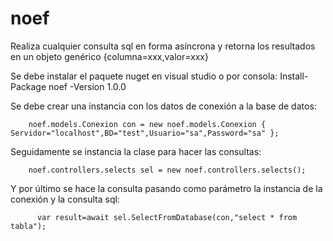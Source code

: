# noef
Realiza cualquier consulta sql en forma asíncrona y retorna los resultados en un objeto genérico {columna=xxx,valor=xxx}


Se debe instalar el paquete nuget en visual studio o por consola: Install-Package noef -Version 1.0.0

Se debe crear una instancia con los datos de conexión a la base de datos:
  
        noef.models.Conexion con = new noef.models.Conexion { Servidor="localhost",BD="test",Usuario="sa",Password="sa" };
   
   
 Seguidamente se instancia la clase para hacer las consultas:
 
        noef.controllers.selects sel = new noef.controllers.selects();
        
        
Y por último se hace la consulta pasando como parámetro la instancia de la conexión y la consulta sql:

          var result=await sel.SelectFromDatabase(con,"select * from tabla");
          
          
          
          
       
